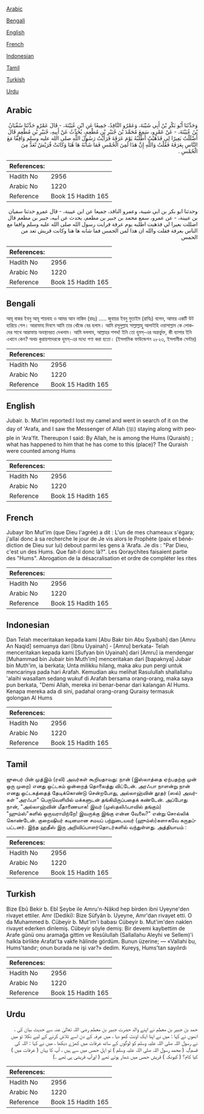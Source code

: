 [Arabic](#arabic)

[Bengali](#bengali)

[English](#english)

[French](#french)

[Indonesian](#indonesian)

[Tamil](#tamil)

[Turkish](#turkish)

[Urdu](#urdu)

## Arabic


<div dir="rtl" lang="ar" style={{fontSize:'larger',backgroundColor:'#f8f9fa',padding:20}}>
وَحَدَّثَنَا أَبُو بَكْرِ بْنُ أَبِي شَيْبَةَ، وَعَمْرٌو النَّاقِدُ، جَمِيعًا عَنِ ابْنِ عُيَيْنَةَ، - قَالَ عَمْرٌو حَدَّثَنَا سُفْيَانُ بْنُ عُيَيْنَةَ، - عَنْ عَمْرٍو، سَمِعَ مُحَمَّدَ بْنَ جُبَيْرِ بْنِ مُطْعِمٍ، يُحَدِّثُ عَنْ أَبِيهِ، جُبَيْرِ بْنِ مُطْعِمٍ قَالَ أَضْلَلْتُ بَعِيرًا لِي فَذَهَبْتُ أَطْلُبُهُ يَوْمَ عَرَفَةَ فَرَأَيْتُ رَسُولَ اللَّهِ صلى الله عليه وسلم وَاقِفًا مَعَ النَّاسِ بِعَرَفَةَ فَقُلْتُ وَاللَّهِ إِنَّ هَذَا لَمِنَ الْحُمْسِ فَمَا شَأْنُهُ هَا هُنَا وَكَانَتْ قُرَيْشٌ تُعَدُّ مِنَ الْحُمْسِ ‏.‏
</div>
<div style={{backgroundColor:'#f8f9fa',padding:20, marginBottom: 10}}><table> <thead> <tr> <th>References:</th> <th></th> </tr> </thead> <tbody><tr><td>Hadith No</td><td>2956</td></tr><tr><td>Arabic No</td><td>1220</td></tr><tr><td>Reference</td><td>Book 15 Hadith 165</td></tr></tbody></table></div>


<div dir="rtl" lang="ar" style={{fontSize:'larger',backgroundColor:'#f8f9fa',padding:20}}>
وحدثنا ابو بكر بن ابي شيبة، وعمرو الناقد، جميعا عن ابن عيينة، - قال عمرو حدثنا سفيان بن عيينة، - عن عمرو، سمع محمد بن جبير بن مطعم، يحدث عن ابيه، جبير بن مطعم قال اضللت بعيرا لي فذهبت اطلبه يوم عرفة فرايت رسول الله صلى الله عليه وسلم واقفا مع الناس بعرفة فقلت والله ان هذا لمن الحمس فما شانه ها هنا وكانت قريش تعد من الحمس
</div>
<div style={{backgroundColor:'#f8f9fa',padding:20, marginBottom: 10}}><table> <thead> <tr> <th>References:</th> <th></th> </tr> </thead> <tbody><tr><td>Hadith No</td><td>2956</td></tr><tr><td>Arabic No</td><td>1220</td></tr><tr><td>Reference</td><td>Book 15 Hadith 165</td></tr></tbody></table></div>

## Bengali


<div dir="ltr" lang="bn" style={{fontSize:'larger',backgroundColor:'#f8f9fa',padding:20}}>
আবূ বাকর ইবনু আবূ শায়বাহ ও আমর আন নাকিদ (রহঃ) ..... জুবায়র ইবনু মুতাইম (রাযিঃ) বলেন, আমার একটি উট হারিয়ে গেল। আরাফাহ দিবসে আমি তার খোঁজে বের হলাম। আমি রসূলুল্লাহ সাল্লাল্লাহু আলাইহি ওয়াসাল্লাম কে লোকদের সাথে আরাফায় অবস্থানরত দেখলাম। আমি বললাম, আল্লাহর শপথ! ইনি তো হুমস্-এর অন্তর্ভুক্ত, কী ব্যাপার ইনি এখানে কেন? অথচ কুরায়শদেরকে হুমস্-এর মধ্যে গণ্য করা হতো। (ইসলামিক ফাউন্ডেশন ২৮২৩, ইসলামীক সেন্টার)
</div>
<div style={{backgroundColor:'#f8f9fa',padding:20, marginBottom: 10}}><table> <thead> <tr> <th>References:</th> <th></th> </tr> </thead> <tbody><tr><td>Hadith No</td><td>2956</td></tr><tr><td>Arabic No</td><td>1220</td></tr><tr><td>Reference</td><td>Book 15 Hadith 165</td></tr></tbody></table></div>

## English


<div dir="ltr" lang="en" style={{fontSize:'larger',backgroundColor:'#f8f9fa',padding:20}}>
Jubair. b. Mut'im reported:I lost my camel and went in search of it on the day of 'Arafa, and I saw the Messenger of Allah (ﷺ) staying along with people in 'Ara'fit. Thereupon I said: By Allah, he is among the Hums (Quraish) ; what has happened to him that he has come to this (place)? The Quraish were counted among Hums
</div>
<div style={{backgroundColor:'#f8f9fa',padding:20, marginBottom: 10}}><table> <thead> <tr> <th>References:</th> <th></th> </tr> </thead> <tbody><tr><td>Hadith No</td><td>2956</td></tr><tr><td>Arabic No</td><td>1220</td></tr><tr><td>Reference</td><td>Book 15 Hadith 165</td></tr></tbody></table></div>

## French


<div dir="ltr" lang="fr" style={{fontSize:'larger',backgroundColor:'#f8f9fa',padding:20}}>
Jubayr Ibn Mut'im (que Dieu l'agrée) a dit : L'un de mes chameaux s'égara; j'allai donc à sa recherche le jour de Je vis alors le Prophète (paix et bénédiction de Dieu sur lui) debout parmi les gens à 'Arafa. Je dis : "Par Dieu, c'est un des Hums. Que fait-il donc là?". Les Qoraychites faisaient partie des "Hums". Abrogation de la désacralisation et ordre de compléter les rites
</div>
<div style={{backgroundColor:'#f8f9fa',padding:20, marginBottom: 10}}><table> <thead> <tr> <th>References:</th> <th></th> </tr> </thead> <tbody><tr><td>Hadith No</td><td>2956</td></tr><tr><td>Arabic No</td><td>1220</td></tr><tr><td>Reference</td><td>Book 15 Hadith 165</td></tr></tbody></table></div>

## Indonesian


<div dir="ltr" lang="id" style={{fontSize:'larger',backgroundColor:'#f8f9fa',padding:20}}>
Dan Telah meceritakan kepada kami [Abu Bakr bin Abu Syaibah] dan [Amru An Naqid] semuanya dari [Ibnu Uyainah] - [Amru] berkata- Telah menceritakan kepada kami [Sufyan bin Uyainah] dari [Amru] ia mendengar [Muhammad bin Jubair bin Muth'im] menceritakan dari [bapaknya] Jubair bin Muth'im, ia berkata; Unta milikku hilang, maka aku pun pergi untuk mencarinya pada hari Arafah. Kemudian aku melihat Rasulullah shallallahu 'alaihi wasallam sedang wukuf di Arafah bersama orang-orang, maka saya pun berkata, "Demi Allah, mereka ini benar-benar dari kalangan Al Hums. Kenapa mereka ada di sini, padahal orang-orang Quraisy termasuk golongan Al Hums
</div>
<div style={{backgroundColor:'#f8f9fa',padding:20, marginBottom: 10}}><table> <thead> <tr> <th>References:</th> <th></th> </tr> </thead> <tbody><tr><td>Hadith No</td><td>2956</td></tr><tr><td>Arabic No</td><td>1220</td></tr><tr><td>Reference</td><td>Book 15 Hadith 165</td></tr></tbody></table></div>

## Tamil


<div dir="ltr" lang="ta" style={{fontSize:'larger',backgroundColor:'#f8f9fa',padding:20}}>
ஜுபைர் பின் முத்இம் (ரலி) அவர்கள் கூறியதாவது: நான் (இஸ்லாத்தை ஏற்பதற்கு முன் ஒரு முறை) எனது ஒட்டகம் ஒன்றைத் தொலைத்து விட்டேன். அரஃபா நாளன்று நான் எனது ஒட்டகத்தைத் தேடிக்கொண்டு சென்றபோது, அல்லாஹ்வின் தூதர் (ஸல்) அவர்கள் "அரஃபா" பெருவெளியில் மக்களுடன் தங்கியிருப்பதைக் கண்டேன். அப்போது நான், "அல்லாஹ்வின் மீதாணையாக! இவர் (முஸ்தலிஃபாவில் தங்கும்) "ஹும்ஸ்"களில் ஒருவராயிற்றே! இவருக்கு இங்கு என்ன வேலை?" என்று சொல்லிக் கொண்டேன். குறைஷியர் கடினமான சமயப் பற்றுடையவர் (ஹும்ஸ்)களாகவே கருதப்பட்டனர். இந்த ஹதீஸ் இரு அறிவிப்பாளர்தொடர்களில் வந்துள்ளது. அத்தியாயம் :
</div>
<div style={{backgroundColor:'#f8f9fa',padding:20, marginBottom: 10}}><table> <thead> <tr> <th>References:</th> <th></th> </tr> </thead> <tbody><tr><td>Hadith No</td><td>2956</td></tr><tr><td>Arabic No</td><td>1220</td></tr><tr><td>Reference</td><td>Book 15 Hadith 165</td></tr></tbody></table></div>

## Turkish


<div dir="ltr" lang="tr" style={{fontSize:'larger',backgroundColor:'#f8f9fa',padding:20}}>
Bize Ebû Bekir b. Ebî Şeybe ile Amru'n-Nâkıd hep birden ibni Uyeyne'den rivayet ettiler. Amr (Dediki): Bize Süfyân b. Uyeyne, Amr'dan rivayet etti. O da Muhammed b. Cübeyir b. Mut'im'i babası Cübeyir b. Mut'im'den naklen rivayet ederken dinlemiş. Cübeyir şöyle demiş: Bir devemi kaybettim de Arafe günü onu aramağa gittim ve Resûlullah (Sallallahu Aleyhi ve Sellem)'i halkla birlikte Arafat'ta vakfe hâlinde gördüm. Bunun üzerine; — «Vallahi bu, Hums'tandır; onun burada ne işi var?» dedim. Kureyş, Hums'tan sayılırdı
</div>
<div style={{backgroundColor:'#f8f9fa',padding:20, marginBottom: 10}}><table> <thead> <tr> <th>References:</th> <th></th> </tr> </thead> <tbody><tr><td>Hadith No</td><td>2956</td></tr><tr><td>Arabic No</td><td>1220</td></tr><tr><td>Reference</td><td>Book 15 Hadith 165</td></tr></tbody></table></div>

## Urdu


<div dir="rtl" lang="ur" style={{fontSize:'larger',backgroundColor:'#f8f9fa',padding:20}}>
حمد بن جبیر بن معطم نے اپنے والد حضرت جبیر بن معطم رضی اللہ تعالیٰ عنہ سے حدیث بیان کی ، انھوں نے کہا : میں نے اپنا ایک اونٹ کھو دیا ، میں عرفہ کے دن اسے تلاش کرنے کے لیے نکلا تو میں نے رسول اللہ صلی اللہ علیہ وسلم کو لوگوں کے ساتھ عرفات میں کھڑے دیکھا ، میں نے کہا : اللہ کی قسم!یہ ( محمد رسول اللہ صلی اللہ علیہ وسلم ) تو اہل حمس میں سے ہیں ، آپ کا یہاں ( عرفات میں ) کیا کام؟ ( کیونکہ ) قریش حمس میں شمار ہوتے تھے ( اورآپ قریشی ہی تھے ۔)
</div>
<div style={{backgroundColor:'#f8f9fa',padding:20, marginBottom: 10}}><table> <thead> <tr> <th>References:</th> <th></th> </tr> </thead> <tbody><tr><td>Hadith No</td><td>2956</td></tr><tr><td>Arabic No</td><td>1220</td></tr><tr><td>Reference</td><td>Book 15 Hadith 165</td></tr></tbody></table></div>